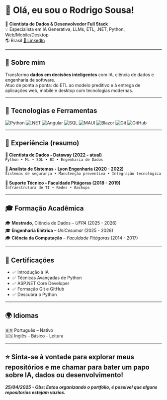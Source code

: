 # 👋 Olá, eu sou o Rodrigo Sousa!

🎯 **Cientista de Dados & Desenvolvedor Full Stack**  
💡 Especialista em IA Generativa, LLMs, ETL, .NET, Python, Web/Mobile/Desktop  
🌎 Brasil
[💼 LinkedIn](https://www.linkedin.com/in/rodrigo-sdev)

---

## 🚀 Sobre mim

Transformo **dados em decisões inteligentes** com IA, ciência de dados e engenharia de software.  
Atuo de ponta a ponta: do ETL ao modelo preditivo e à entrega de aplicações web, mobile e desktop com tecnologias modernas.

---

## 🧠 Tecnologias e Ferramentas

![Python](https://img.shields.io/badge/-Python-3776AB?logo=python&logoColor=white) ![.NET](https://img.shields.io/badge/-DotNet-512BD4?logo=dotnet&logoColor=white) ![Angular](https://img.shields.io/badge/-Angular-DD0031?logo=angular&logoColor=white) ![SQL](https://img.shields.io/badge/-SQL-4479A1?logo=postgresql&logoColor=white) ![MAUI](https://img.shields.io/badge/-MAUI-512BD4?logo=dotnet&logoColor=white) ![Blazor](https://img.shields.io/badge/-Blazor-512BD4?logo=blazor&logoColor=white) ![Git](https://img.shields.io/badge/-Git-F05032?logo=git&logoColor=white) ![GitHub](https://img.shields.io/badge/-GitHub-181717?logo=github&logoColor=white)

---

## 💼 Experiência (resumo)

**🔹 Cientista de Dados - Dataway (2022 - atual)**  
`Python • ML • SQL • BI • Engenharia de Dados`

**🔹 Analista de Sistemas - Lyon Engenharia (2020 - 2022)**  
`Sistemas de segurança • Manutenção preventiva • Integração tecnológica`

**🔹 Suporte Técnico - Faculdade Pitágoras (2018 - 2019)**  
`Infraestrutura de TI • Redes • Backups`

---

## 🎓 Formação Acadêmica

🎓 **Mestrado**, Ciência de Dados – *UFPA* (2025 - 2026)  
🎓 **Engenharia Elétrica** – *UniCesumar* (2025 - 2028)  
🎓 **Ciência da Computação** – *Faculdade Pitágoras* (2014 - 2017)

---

## 🏅 Certificações

- ✅ Introdução à IA  
- ✅ Técnicas Avançadas de Python  
- ✅ ASP.NET Core Developer  
- ✅ Formação Git e GitHub  
- ✅ Descubra o Python

---

## 🌍 Idiomas

🇧🇷 Português – Nativo  
🇺🇸 Inglês – Básico - Leitura

---

⭐️ **Sinta-se à vontade para explorar meus repositórios e me chamar para bater um papo sobre IA, dados ou desenvolvimento!**
---
***25/04/2025 - Obs: Estou organizando o portfólio, é possivel que alguns repositorios estejam vazios.***
